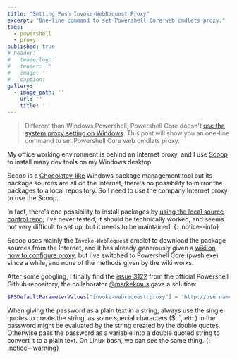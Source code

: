 ```yaml
---
title: "Setting Pwsh Invoke-WebRequest Proxy"
excerpt: "One-line command to set Powershell Core web cmdlets proxy."
tags:
  - powershell
  - proxy
published: true
# header:
#   teaserlogo:
#   teaser: ''
#   image: ''
#   caption:
gallery:
  - image_path: ''
    url: ''
    title: ''
---
```


> Different than Windows Powershell, Powershell Core doesn't [use the system proxy setting on Windows](https://copdips.com/2018/05/setting-up-powershell-gallery-and-nuget-gallery-for-powershell.html#configure-proxy-in-powershell). This post will show you an one-line command to set Powershell Core web cmdlets proxy.

My office working environment is behind an Internet proxy, and I use [Scoop](https://github.com/lukesampson/scoop) to install many dev tools on my Windows desktop.

Scoop is a [Chocolatey-like](https://github.com/lukesampson/scoop/wiki/Chocolatey-Comparison) Windows package management tool but its package sources are all on the Internet, there's no possibility to mirror the packages to a local repository. So I need to use the company Internet proxy to use the Scoop.

In fact, there's one possibility to install packages by [using the local source control repo](https://github.com/lukesampson/scoop/wiki/Buckets#creating-your-own-bucket), I've never tested, it should be technically worked, and seems not very difficult to set up, but it needs to be maintained.
{: .notice--info}

Scoop uses mainly the `Invoke-WebRequest` cmdlet to download the package sources from the Internet, and it has already generously given a [wiki on how to configure proxy](https://github.com/lukesampson/scoop/wiki/Using-Scoop-behind-a-proxy), but I've switched to Powershell Core (pwsh.exe) since a while, and none of the methods given by the wiki works.

After some googling, I finally find the [issue 3122](https://github.com/PowerShell/PowerShell/issues/3112) from the official Powershell Github repository, the collaborator [@markekraus](https://github.com/markekraus) gave a solution:

```powershell
$PSDefaultParameterValues["invoke-webrequest:proxy"] = 'http://username:password@proxyserver:port'
```

When giving the password as a plain text in a string, always use the single quotes to create the string, as some special characters ($, `, etc.) in the password might be evaluated by the string created by the double quotes. Otherwise pass the password as a variable into a double quoted string to convert it to a plain text. On Linux bash, we can see the same thing.
{: .notice--warning}
